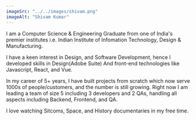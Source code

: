 ```yaml
---
imageSrc: "../../images/shivam.png"
imageAlt: "Shivam Kumar"
---
```


I am a Computer Science & Engineering Graduate from one of India's premier institutes i.e. Indian Institute of Infomation Technology, Design & Manufacturing.

I have a keen interest in Design, and Software Development, hence I developed skills in Design(Adobe Suite) And front-end technologies like Javascript, React, and Vue.

In my career of 5+ years, I have built projects from scratch which now serve 1000s of people/customers, and the number is still growing.
Right now I am leading a team of size 5 including 3 developers and 2 QAs, handling all aspects including Backend, Frontend, and QA.

I love watching Sitcoms, Space, and History documentaries in my free time.

